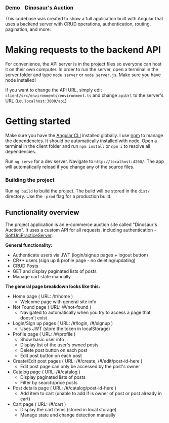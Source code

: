 ### [Demo](https://angularsoftuniproject.web.app)&nbsp;&nbsp;&nbsp;&nbsp;[Dinosaur's Auction](https://github.com/stefan-petrov1/AngularProject)

This codebase was created to show a full application built with Angular that uses a backend server with CRUD operations, authentication, routing, pagination, and more.

# Making requests to the backend API

For convenience, the API server is in the project files so everyone can host it on their own computer. In order to run the server, open a terminal in the server folder and type `node server` or `node server.js`. Make sure you have node installed!

If you want to change the API URL, simply edit `client/src/environments/environment.ts` and change `apiUrl` to the server's URL (i.e. `localhost:3000/api`)

# Getting started

Make sure you have the [Angular CLI](https://github.com/angular/angular-cli#installation) installed globally. I use [npm](https://www.npmjs.com/) to manage the dependencies. It should be automatically installed with node. Open a terminal in the client folder and run `npm install` or `npm i` to resolve all dependencies.

Run `ng serve` for a dev server. Navigate to `http://localhost:4200/`. The app will automatically reload if you change any of the source files.

### Building the project

Run `ng build` to build the project. The build will be stored in the `dist/` directory. Use the `-prod` flag for a production build.

## Functionality overview

The project application is an e-commerce auction site called "Dinosaur's Auction". It uses a custom API for all requests, including authentication - [SoftUniPracticeServer](https://github.com/softuni-practice-server/softuni-practice-server).

**General functionality:**

- Authenticate users via JWT (login/signup pages + logout button)
- CR\*\* users (sign up & profile page - no deleting/updating)
- CRUD Posts
- GET and display paginated lists of posts
- Manage cart state manually

**The general page breakdown looks like this:**

- Home page ( URL: /#/home )
  - Welcome page with general site info
- Not Found page ( URL: /#/not-found )
  - Navigated to automatically when you try to access a page that doesn't exist
- Login/Sign up pages ( URL: /#/login, /#/signup )
  - Uses JWT (store the token in localStorage)
- Profile page ( URL: /#/profile )
  - Show basic user info
  - Display list of the user's owned posts
  - Delete post button on each post
  - Edit post button on each post
- Create/Edit post pages ( URL: /#/create, /#/edit/post-id-here )
  - Edit post page can only be accessed by the post's owner
- Catalog page ( URL: /#/catalog )
  - Display paginated lists of posts
  - Filter by search/price posts
- Post details page ( URL: /#/catalog/post-id-here )
  - Add item to cart (unable to add if is owner of post or post already in cart)
- Cart page ( URL: /#/cart )
  - Display the cart items (stored in local storage)
  - Manage state and change detection manually
